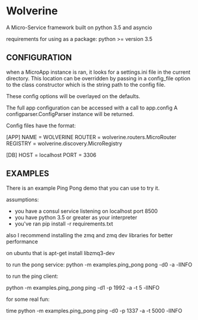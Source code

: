 Wolverine
==========
A Micro-Service framework built on python 3.5 and asyncio

requirements for using as a package:
python >= version 3.5

CONFIGURATION
-------------
when a MicroApp instance is ran, it looks for a settings.ini file in the 
current directory.  This location can be overridden by passing in a config_file
option to the class constructor which is the string path to the config file.

These config options will be overlayed on the defaults.

The full app configuration can be accessed with a call to app.config
A configparser.ConfigParser instance will be returned.
 
Config files have the format:
 
[APP]
NAME = WOLVERINE
ROUTER = wolverine.routers.MicroRouter
REGISTRY = wolverine.discovery.MicroRegistry

[DB]
HOST = localhost
PORT = 3306


EXAMPLES
---------

There is an example Ping Pong demo that you can use to try it.

assumptions:
- you have a consul service listening on localhost port 8500
- you have python 3.5 or greater as your interpreter
- you've ran pip install -r requirements.txt

also I recommend installing the zmq and zmq dev libraries for better performance

on ubuntu that is apt-get install libzmq3-dev

to run the pong service:
python -m examples.ping_pong pong -d0 -a -lINFO


to run the ping client:

python -m examples.ping_pong ping -d1 -p 1992 -a -t 5 -lINFO 


for some real fun:

time python -m examples.ping_pong ping -d0 -p 1337 -a -t 5000 -lINFO

